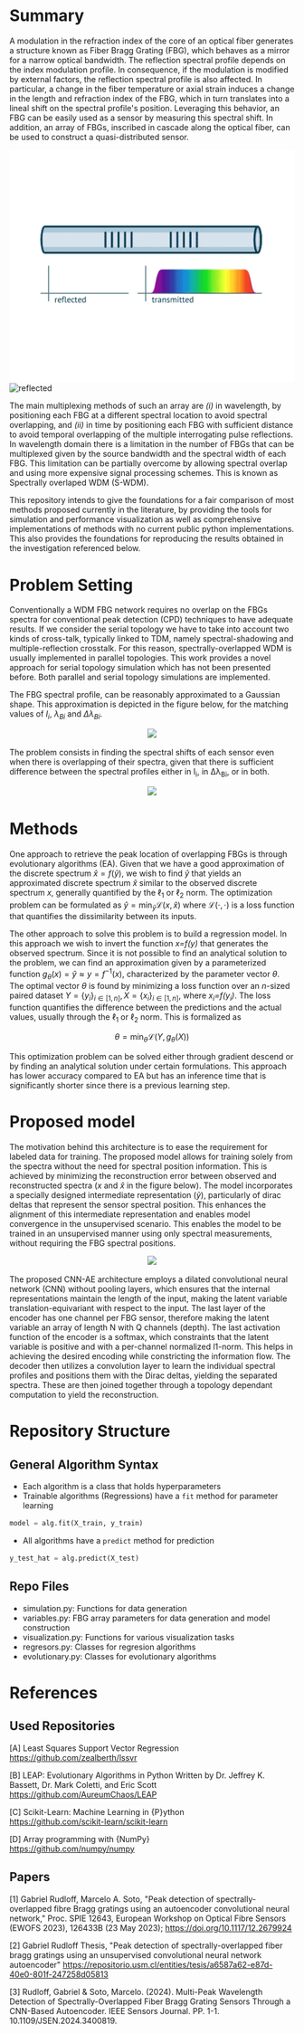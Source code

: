 # Summary


A modulation in the refraction index of the core of an optical fiber generates a structure known as Fiber Bragg Grating (FBG), which behaves as a mirror for a narrow optical bandwidth. The reflection spectral profile depends on the index modulation profile. In consequence, if the modulation is modified by external factors, the reflection spectral profile is also affected. In particular, a change in the fiber temperature or axial strain induces a change in the length and refraction index of the FBG, which in turn translates into a lineal shift on the spectral profile's position. Leveraging this behavior, an FBG can be easily used as a sensor by measuring this spectral shift. In addition, an array of FBGs, inscribed in cascade along the optical fiber, can be used to construct a quasi-distributed sensor.

<!---
<p align="center">
  <img src="imgs/reflected.gif" />
</p>
-->

![reflected](imgs/reflected.gif)
![reflected](https://www.eonphotonics.com/Content/image/sayfalar/reflected.gif)

The main multiplexing methods of such an array are *(i)* in wavelength, by positioning each FBG at a different spectral location to avoid spectral overlapping, and *(ii)* in time by positioning each FBG with sufficient distance to avoid temporal overlapping of the multiple interrogating pulse reflections. In wavelength domain there is a limitation in the number of FBGs that can be multiplexed given by the source bandwidth and the spectral width of each FBG. This limitation can be partially overcome by allowing spectral overlap and using more expensive signal processing schemes. This is known as Spectrally overlaped WDM (S-WDM).

This repository intends to give the foundations for a fair comparison of most methods proposed currently in the literature, by providing the tools for simulation and performance visualization as well as comprehensive implementations of methods with no current public python implementations. This also provides the foundations for reproducing the results obtained in the investigation referenced below.

# Problem Setting

Conventionally a WDM FBG network requires no overlap on the FBGs spectra for conventional peak detection (CPD) techniques to have adequate results. If we consider the serial topology we have to take into account two kinds of cross-talk, typically linked to TDM, namely spectral-shadowing and multiple-reflection crosstalk. For this reason, spectrally-overlapped WDM is usually implemented in parallel topologies. This work provides a novel approach for serial topology simulation which has not been presented before. Both parallel and serial topology simulations are implemented.

The FBG spectral profile, can be reasonably approximated to a Gaussian shape. This approximation is depicted in the figure below, for the matching values of *I<sub>i</sub>*, *λ<sub>Bi</sub>* and *Δλ<sub>Bi</sub>*.

<p align="center">
  <img src="imgs/FBG_spectra.png" />
</p>

The problem consists in finding the spectral shifts of each sensor even when there is overlapping of their spectra, given that there is sufficient difference between the spectral profiles either in I<sub>i</sub>, in Δλ<sub>Bi</sub>, or in both.

<p align="center">
  <img src="imgs/poster_sweep.png" />
</p>

# Methods

One approach to retrieve the peak location of overlapping FBGs is through evolutionary algorithms (EA). Given that we have a good approximation of the discrete spectrum $\hat{x} = f(\hat{y})$, we wish to find $\hat{y}$ that yields an approximated discrete spectrum $\hat{x}$ similar to the observed discrete spectrum *x*, generally quantified by the $\ell_1$ or $\ell_2$ norm. The optimization problem can be formulated as
$\hat{y} = \min_{\hat{y}} \mathcal{L}(x, \hat{x})$
where $\mathcal{L}(\cdot, \cdot)$ is a loss function that quantifies the dissimilarity between its inputs.

The other approach to solve this problem is to build a regression model. In this approach we wish to invert the function *x=f(y)* that generates the observed spectrum. Since it is not possible to find an analytical solution to the problem, we can find an approximation given by a parameterized function $g_\theta(x)=\hat{y}\approx y = f^{-1}(x)$, characterized by the parameter vector $\theta$. The optimal vector $\theta$ is found by minimizing a loss function over an *n*-sized paired dataset $Y=\{y_i\}_{i\in[1,n]}, X=\{x_i\}_{i\in[1,n]}$,  where *x<sub>i</sub>=f(y<sub>i</sub>)*. The loss function quantifies the difference between the predictions and the actual values, usually through the $\ell_1$ or $\ell_2$ norm. This is formalized as

$$\theta = \min_{\theta} \mathcal{L}(Y, g_\theta(X))$$

This optimization problem can be solved either through gradient descend or by finding an analytical solution under certain formulations. This approach has lower accuracy compared to EA but has an inference time that is significantly shorter since there is a previous learning step.

# Proposed model

The motivation behind this architecture is to ease the requirement for labeled data for training. The proposed model allows for training solely from the spectra without the need for spectral position information. This is achieved by minimizing the reconstruction error between observed and reconstructed spectra ($x$ and $\hat{x}$ in the figure below). The model incorporates a specially designed intermediate representation ($\tilde{y}$), particularly of dirac deltas that represent the sensor spectral position. This enhances the alignment of this intermediate representation and enables model convergence in the unsupervised scenario. This enables the model to be trained in an unsupervised manner using only spectral measurements, without requiring the FBG spectral positions.

<p align="center">
  <img src="imgs/AE.png" />
</p>

The proposed CNN-AE architecture employs a dilated convolutional neural network (CNN) without pooling layers, which ensures that the internal representations maintain the length of the input, making the latent variable translation-equivariant with respect to the input. The last layer of the encoder has one channel per FBG sensor, therefore making the latent variable an array of length N with Q channels (depth). The last activation function of the encoder is a softmax, which constraints that the latent variable is positive and with a per-channel normalized l1-norm. This helps in achieving the desired encoding while constricting the information flow. The decoder then utilizes a convolution layer to learn the individual spectral profiles and positions them with the Dirac deltas, yielding the separated spectra. These are then joined together through a topology dependant computation to yield the reconstruction.

# Repository Structure
## General Algorithm Syntax
* Each algorithm is a class that holds hyperparameters
* Trainable algorithms (Regressions) have a `fit` method for parameter learning

```python
model = alg.fit(X_train, y_train)
```

* All algorithms have a `predict` method for prediction
```python
y_test_hat = alg.predict(X_test)
```
## Repo Files
* simulation.py: Functions for data generation
* variables.py: FBG array parameters for data generation and model construction
* visualization.py: Functions for various visualization tasks
* regresors.py: Classes for regresion algorithms
* evolutionary.py: Classes for evolutionary algorithms

# References

## Used Repositories

[A] Least Squares Support Vector Regression\
https://github.com/zealberth/lssvr

[B] LEAP: Evolutionary Algorithms in Python
    Written by Dr. Jeffrey K. Bassett, Dr. Mark Coletti, and Eric Scott\
    https://github.com/AureumChaos/LEAP

[C] Scikit-Learn: Machine Learning in {P}ython\
https://github.com/scikit-learn/scikit-learn

[D] Array programming with {NumPy}\
https://github.com/numpy/numpy

## Papers 

[1]
Gabriel Rudloff, Marcelo A. Soto, "Peak detection of spectrally-overlapped fibre Bragg gratings using an autoencoder convolutional neural network," Proc. SPIE 12643, European Workshop on Optical Fibre Sensors (EWOFS 2023), 126433B (23 May 2023); https://doi.org/10.1117/12.2679924

[2]
Gabriel Rudloff Thesis,
"Peak detection of spectrally-overlapped fiber bragg gratings using an unsupervised convolutional neural network autoencoder"
https://repositorio.usm.cl/entities/tesis/a6587a62-e87d-40e0-801f-247258d05813

[3]
Rudloff, Gabriel & Soto, Marcelo. (2024). Multi-Peak Wavelength Detection of Spectrally-Overlapped Fiber Bragg Grating Sensors Through a CNN-Based Autoencoder. IEEE Sensors Journal. PP. 1-1. 10.1109/JSEN.2024.3400819. 
